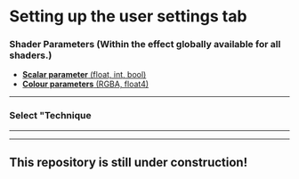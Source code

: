 # Setting up the user settings tab
    


### Shader Parameters (Within the effect globally available for all shaders.)  
   - [**Scalar parameter** (float, int, bool)](Scalar_parameter.md)
   - [**Colour parameters** (RGBA, float4)](Colour_parameters.md)

---

### Select "Technique
   
   



---
---

## This repository is still under construction!
